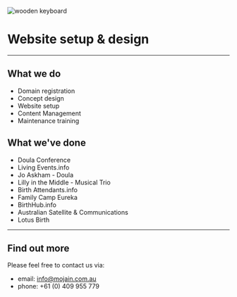 
![wooden keyboard](/assets/images/website-setup.jpg)

# Website setup & design

---

## What we do

 * Domain registration
 * Concept design
 * Website setup
 * Content Management
 * Maintenance training


## What we've done

 * Doula Conference
 * Living Events.info
 * Jo Askham - Doula
 * Lilly in the Middle - Musical Trio
 * Birth Attendants.info
 * Family Camp Eureka​​
 * BirthHub.info
 * Australian Satellite & Communications
 * Lotus Birth

---

## Find out more

Please feel free to contact us via:

 * email: info@mojain.com.au
 * phone: +61 (0) 409 955 779
